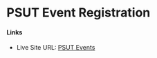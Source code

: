 # PSUT Event Registration

#### Links

- Live Site URL: [PSUT Events](https://compscimayawho.github.io/multimedia-project/gallery.html)
